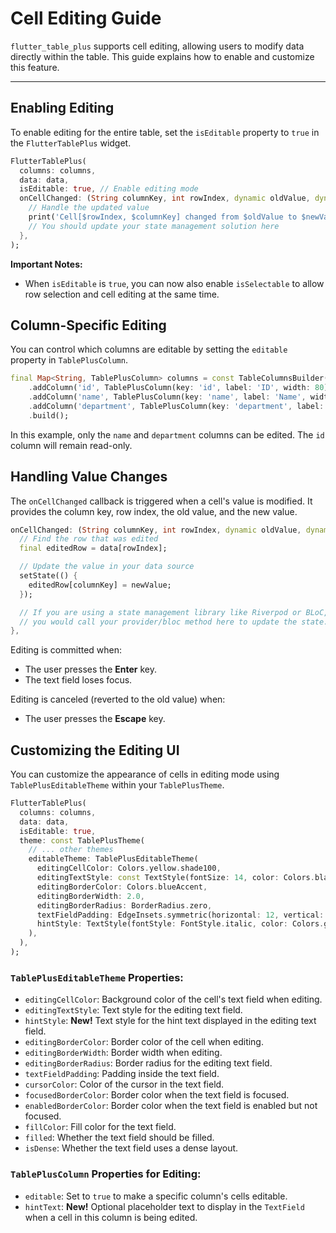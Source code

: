 # Cell Editing Guide

`flutter_table_plus` supports cell editing, allowing users to modify data directly within the table. This guide explains how to enable and customize this feature.

---

## Enabling Editing

To enable editing for the entire table, set the `isEditable` property to `true` in the `FlutterTablePlus` widget.

```dart
FlutterTablePlus(
  columns: columns,
  data: data,
  isEditable: true, // Enable editing mode
  onCellChanged: (String columnKey, int rowIndex, dynamic oldValue, dynamic newValue) {
    // Handle the updated value
    print('Cell[$rowIndex, $columnKey] changed from $oldValue to $newValue');
    // You should update your state management solution here
  },
);
```

**Important Notes:**

- When `isEditable` is `true`, you can now also enable `isSelectable` to allow row selection and cell editing at the same time.

## Column-Specific Editing

You can control which columns are editable by setting the `editable` property in `TablePlusColumn`.

```dart
final Map<String, TablePlusColumn> columns = const TableColumnsBuilder()
    .addColumn('id', TablePlusColumn(key: 'id', label: 'ID', width: 80))
    .addColumn('name', TablePlusColumn(key: 'name', label: 'Name', width: 150, editable: true, hintText: 'Enter full name')) // Added editable and hintText
    .addColumn('department', TablePlusColumn(key: 'department', label: 'Department', width: 200, editable: true)) // This one too
    .build();
```

In this example, only the `name` and `department` columns can be edited. The `id` column will remain read-only.

## Handling Value Changes

The `onCellChanged` callback is triggered when a cell's value is modified. It provides the column key, row index, the old value, and the new value.

```dart
onCellChanged: (String columnKey, int rowIndex, dynamic oldValue, dynamic newValue) {
  // Find the row that was edited
  final editedRow = data[rowIndex];

  // Update the value in your data source
  setState(() {
    editedRow[columnKey] = newValue;
  });

  // If you are using a state management library like Riverpod or BLoC,
  // you would call your provider/bloc method here to update the state.
},
```

Editing is committed when:
- The user presses the **Enter** key.
- The text field loses focus.

Editing is canceled (reverted to the old value) when:
- The user presses the **Escape** key.

## Customizing the Editing UI

You can customize the appearance of cells in editing mode using `TablePlusEditableTheme` within your `TablePlusTheme`.

```dart
FlutterTablePlus(
  columns: columns,
  data: data,
  isEditable: true,
  theme: const TablePlusTheme(
    // ... other themes
    editableTheme: TablePlusEditableTheme(
      editingCellColor: Colors.yellow.shade100,
      editingTextStyle: const TextStyle(fontSize: 14, color: Colors.black),
      editingBorderColor: Colors.blueAccent,
      editingBorderWidth: 2.0,
      editingBorderRadius: BorderRadius.zero,
      textFieldPadding: EdgeInsets.symmetric(horizontal: 12, vertical: 8),
      hintStyle: TextStyle(fontStyle: FontStyle.italic, color: Colors.grey), // New: Customize hint text style
    ),
  ),
);
```

### `TablePlusEditableTheme` Properties:

- `editingCellColor`: Background color of the cell's text field when editing.
- `editingTextStyle`: Text style for the editing text field.
- `hintStyle`: **New!** Text style for the hint text displayed in the editing text field.
- `editingBorderColor`: Border color of the cell when editing.
- `editingBorderWidth`: Border width when editing.
- `editingBorderRadius`: Border radius for the editing text field.
- `textFieldPadding`: Padding inside the text field.
- `cursorColor`: Color of the cursor in the text field.
- `focusedBorderColor`: Border color when the text field is focused.
- `enabledBorderColor`: Border color when the text field is enabled but not focused.
- `fillColor`: Fill color for the text field.
- `filled`: Whether the text field should be filled.
- `isDense`: Whether the text field uses a dense layout.

### `TablePlusColumn` Properties for Editing:

- `editable`: Set to `true` to make a specific column's cells editable.
- `hintText`: **New!** Optional placeholder text to display in the `TextField` when a cell in this column is being edited.